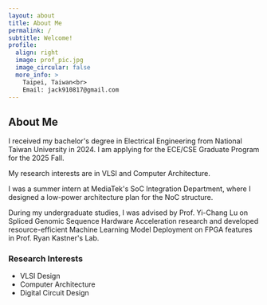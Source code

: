 ```yaml
---
layout: about
title: About Me
permalink: /
subtitle: Welcome!
profile:
  align: right
  image: prof_pic.jpg
  image_circular: false
  more_info: >
    Taipei, Taiwan<br>
    Email: jack910817@gmail.com
---
```




## About Me
I received my bachelor's degree in Electrical Engineering from National Taiwan University in 2024. I am applying for the ECE/CSE Graduate Program for the 2025 Fall. 

My research interests are in VLSI and Computer Architecture.

I was a summer intern at MediaTek's SoC Integration Department, where I designed a low-power architecture plan for the NoC structure.  

During my undergraduate studies, I was advised by Prof. Yi-Chang Lu on Spliced Genomic Sequence Hardware Acceleration research and developed resource-efficient Machine Learning Model Deployment on FPGA features in Prof. Ryan Kastner's Lab.

### Research Interests
* VLSI Design
* Computer Architecture
* Digital Circuit Design
